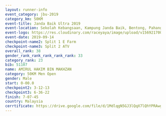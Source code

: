 ```yaml
---
layout: runner-info 
event_category: jbu-2019 
category_km: 50KM 
event-title: Janda Baik Ultra 2019 
event-location: Sekolah Kebangsaan, Kampung Janda Baik, Bentong, Pahang, Malaysia 
event-logo: https://res.cloudinary.com/raceyaya/image/upload/v1569217009/logo/janda-baik_vch1pc.jpg 
event-date: 2019-09-14 
checkpoint-name2: Split 1 E Farm 
checkpoint-name3: Split 2 ATV 
overall_rank: 38
gender_rank_rank_rank_rank_rank: 33
category_rank: 23
bib: 51107
name: AMIRUL HAKIM BIN MAKHZAN
category: 50KM Men Open
gender: Male
start: 0-00.0
checkpoint2: 3-12-13
checkpoint3: 6-36-22
finish: 7-07-45
country: Malaysia
cerrtificate: https://drive.google.com/file/d/1MdlqgN5GJ3lQqX7lQhYPRAwgF8E1q7Hm/view?usp=sharing
---
```

